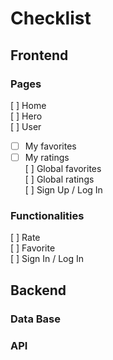 # Checklist

## Frontend

### Pages
[ ] Home  
[ ] Hero  
[ ] User  
 - [ ] My favorites  
 - [ ] My ratings  
[ ] Global favorites  
[ ] Global ratings  
[ ] Sign Up / Log In  

### Functionalities
[ ] Rate  
[ ] Favorite  
[ ] Sign In / Log In  

## Backend

### Data Base
### API